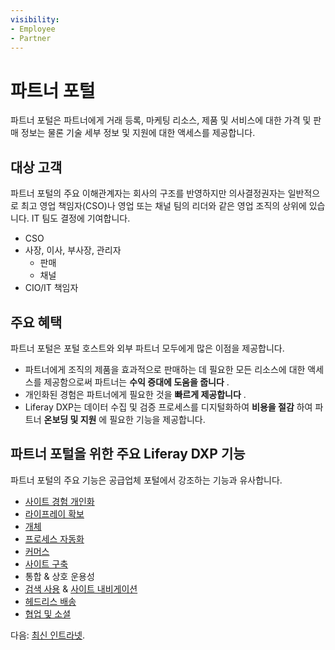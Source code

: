 ```yaml
---
visibility:
- Employee
- Partner
---
```

# 파트너 포털

파트너 포털은 파트너에게 거래 등록, 마케팅 리소스, 제품 및 서비스에 대한 가격 및 판매 정보는 물론 기술 세부 정보 및 지원에 대한 액세스를 제공합니다.

## 대상 고객

파트너 포털의 주요 이해관계자는 회사의 구조를 반영하지만 의사결정권자는 일반적으로 최고 영업 책임자(CSO)나 영업 또는 채널 팀의 리더와 같은 영업 조직의 상위에 있습니다. IT 팀도 결정에 기여합니다.

* CSO
* 사장, 이사, 부사장, 관리자
  * 판매
  * 채널
* CIO/IT 책임자

## 주요 혜택

파트너 포털은 포털 호스트와 외부 파트너 모두에게 많은 이점을 제공합니다.

* 파트너에게 조직의 제품을 효과적으로 판매하는 데 필요한 모든 리소스에 대한 액세스를 제공함으로써 파트너는 **수익 증대에 도움을 줍니다** .
* 개인화된 경험은 파트너에게 필요한 것을 **빠르게 제공합니다** .
* Liferay DXP는 데이터 수집 및 검증 프로세스를 디지털화하여 **비용을 절감** 하여 파트너 **온보딩 및 지원** 에 필요한 기능을 제공합니다.

## 파트너 포털을 위한 주요 Liferay DXP 기능

파트너 포털의 주요 기능은 공급업체 포털에서 강조하는 기능과 유사합니다.

* [사이트 경험 개인화](https://learn.liferay.com/w/dxp/site-building/personalizing-site-experience)
* [라이프레이 확보](https://learn.liferay.com/w/dxp/installation-and-upgrades/securing-liferay)
* [개체](https://learn.liferay.com/w/dxp/building-applications/objects)
* [프로세스 자동화](https://learn.liferay.com/w/dxp/process-automation)
* [커머스](https://learn.liferay.com/w/commerce/index)
* [사이트 구축](https://learn.liferay.com/w/dxp/site-building)
* 통합 & 상호 운용성
* [검색 사용](https://learn.liferay.com/w/dxp/using-search) & [사이트 내비게이션](https://learn.liferay.com/w/dxp/site-building/site-navigation)
* [헤드리스 배송](https://learn.liferay.com/w/dxp/headless-delivery)
* [협업 및 소셜](https://learn.liferay.com/w/dxp/collaboration-and-social)

다음: [최신 인트라넷](./intranets.md). 
